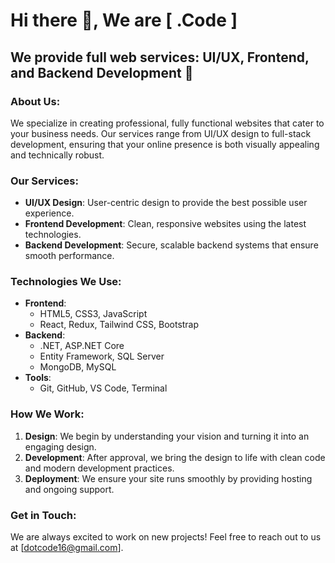 # Hi there 👋, We are [ .Code ]

## We provide full web services: UI/UX, Frontend, and Backend Development 🚀

### About Us:
We specialize in creating professional, fully functional websites that cater to your business needs. Our services range from UI/UX design to full-stack development, ensuring that your online presence is both visually appealing and technically robust.

### Our Services:
- **UI/UX Design**: User-centric design to provide the best possible user experience.
- **Frontend Development**: Clean, responsive websites using the latest technologies.
- **Backend Development**: Secure, scalable backend systems that ensure smooth performance.

### Technologies We Use:
- **Frontend**: 
  - HTML5, CSS3, JavaScript
  - React, Redux, Tailwind CSS, Bootstrap
- **Backend**:
  - .NET, ASP.NET Core
  - Entity Framework, SQL Server
  - MongoDB, MySQL
- **Tools**:
  - Git, GitHub, VS Code, Terminal

### How We Work:
1. **Design**: We begin by understanding your vision and turning it into an engaging design.
2. **Development**: After approval, we bring the design to life with clean code and modern development practices.
3. **Deployment**: We ensure your site runs smoothly by providing hosting and ongoing support.

### Get in Touch:
We are always excited to work on new projects! Feel free to reach out to us at [dotcode16@gmail.com].
